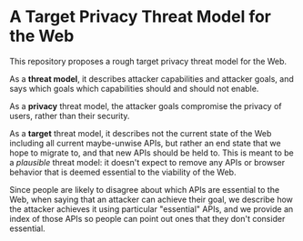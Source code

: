# A Target Privacy Threat Model for the Web

This repository proposes a rough target privacy threat model for the Web.

As a **threat model**, it describes attacker capabilities and attacker goals, and
says which goals which capabilities should and should not enable.

As a **privacy** threat model, the attacker goals compromise the privacy of users,
rather than their security.

As a **target** threat model, it describes not the current state of the Web
including all current maybe-unwise APIs, but rather an end state that we hope to
migrate to, and that new APIs should be held to. This is meant to be a
*plausible* threat model: it doesn't expect to remove any APIs or browser
behavior that is deemed essential to the viability of the Web.

Since people are likely to disagree about which APIs are essential to the Web,
when saying that an attacker can achieve their goal, we describe how the attacker
achieves it using particular "essential" APIs, and we provide an index of those
APIs so people can point out ones that they don't consider essential.
